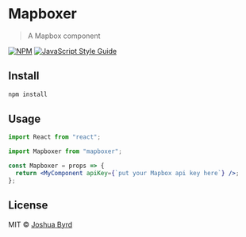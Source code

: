 # Mapboxer

> A Mapbox component

[![NPM](https://img.shields.io/npm/v/mapboxer.svg)](https://www.npmjs.com/package/mapboxer) [![JavaScript Style Guide](https://img.shields.io/badge/code_style-standard-brightgreen.svg)](https://standardjs.com)

## Install

```bash
npm install
```

## Usage

```jsx
import React from "react";

import Mapboxer from "mapboxer";

const Mapboxer = props => {
  return <MyComponent apiKey={`put your Mapbox api key here`} />;
};
```

## License

MIT © [Joshua Byrd](https://github.com/phocks)
